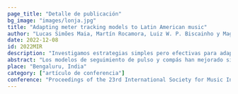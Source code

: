 ```yaml
---
page_title: "Detalle de publicación"
bg_image: "images/lonja.jpg" 
title: "Adapting meter tracking models to Latin American music"  
author: "Lucas Simões Maia, Martín Rocamora, Luiz W. P. Biscainho y Magdalena Fuentes"  
date: 2022-12-08 
id: 2022MIR
description: "Investigamos estrategias simples pero efectivas para adaptar modelos de seguimiento de pulso y compás a dos tradiciones musicales latinoamericanas diferentes."
abstract: "Los modelos de seguimiento de pulso y compás han mejorado significativamente en los últimos años con la introducción de métodos de aprendizaje profundo. Sin embargo, a pesar de estas mejoras, persisten varios desafíos. En particular, la adaptación de los modelos disponibles a tradiciones musicales subrepresentadas en MIR suele ser sinónimo de recopilar y anotar grandes cantidades de datos, lo cual no es práctico y requiere mucho tiempo. Las técnicas de transferencia de aprendizaje, aumento de datos y ajuste fino se han utilizado con bastante éxito en tareas relacionadas y se sabe que alivian este cuello de botella. Además, al estudiar estas tradiciones musicales, no se requiere que los modelos se generalicen a múltiples géneros musicales convencionales, sino que se desempeñen bien en condiciones más restringidas y homogéneas. En este trabajo, investigamos estrategias simples pero efectivas para adaptar modelos de seguimiento de tiempos y tiempos fuertes a dos tradiciones musicales latinoamericanas diferentes y analizamos la viabilidad de estas adaptaciones en aplicaciones del mundo real en relación con los datos y los requisitos computacionales. Contrariamente a la creencia común, nuestros hallazgos muestran que es posible lograr un buen rendimiento dedicando solo unos minutos a anotar una parte de los datos y entrenar un modelo en una máquina con CPU estándar, con la cantidad precisa de recursos necesarios dependiendo de la tarea y el complejidad del conjunto de datos."  
place: "Bengaluru, India"  
category: ["artículo de conferencia"] 
conference: "Proceedings of the 23rd International Society for Music Information Retrieval Conference"  
---
```

